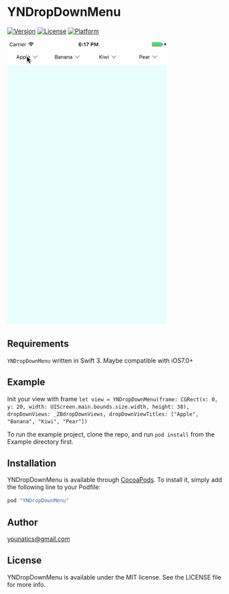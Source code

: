 # YNDropDownMenu

[![Version](https://img.shields.io/cocoapods/v/YNDropDownMenu.svg?style=flat)](http://cocoapods.org/pods/YNDropDownMenu)
[![License](https://img.shields.io/cocoapods/l/YNDropDownMenu.svg?style=flat)](http://cocoapods.org/pods/YNDropDownMenu)
[![Platform](https://img.shields.io/cocoapods/p/YNDropDownMenu.svg?style=flat)](http://cocoapods.org/pods/YNDropDownMenu)

![demo](YNDropDownMenu.gif)

## Requirements

`YNDropDownMenu` written in Swift 3. Maybe compatible with iOS7.0+

## Example

Init your view with frame `let view = YNDropDownMenu(frame: CGRect(x: 0, y: 20, width: UIScreen.main.bounds.size.width, height: 38), dropDownViews: _ZBdropDownViews, dropDownViewTitles: ["Apple", "Banana", "Kiwi", "Pear"])`

To run the example project, clone the repo, and run `pod install` from the Example directory first.

## Installation

YNDropDownMenu is available through [CocoaPods](http://cocoapods.org). To install
it, simply add the following line to your Podfile:

```ruby
pod "YNDropDownMenu"
```

## Author

younatics@gmail.com

## License

YNDropDownMenu is available under the MIT license. See the LICENSE file for more info.
